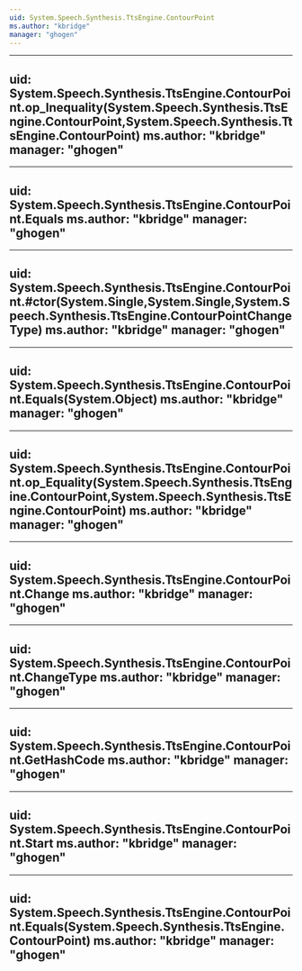```yaml
---
uid: System.Speech.Synthesis.TtsEngine.ContourPoint
ms.author: "kbridge"
manager: "ghogen"
---
```


---
uid: System.Speech.Synthesis.TtsEngine.ContourPoint.op_Inequality(System.Speech.Synthesis.TtsEngine.ContourPoint,System.Speech.Synthesis.TtsEngine.ContourPoint)
ms.author: "kbridge"
manager: "ghogen"
---

---
uid: System.Speech.Synthesis.TtsEngine.ContourPoint.Equals
ms.author: "kbridge"
manager: "ghogen"
---

---
uid: System.Speech.Synthesis.TtsEngine.ContourPoint.#ctor(System.Single,System.Single,System.Speech.Synthesis.TtsEngine.ContourPointChangeType)
ms.author: "kbridge"
manager: "ghogen"
---

---
uid: System.Speech.Synthesis.TtsEngine.ContourPoint.Equals(System.Object)
ms.author: "kbridge"
manager: "ghogen"
---

---
uid: System.Speech.Synthesis.TtsEngine.ContourPoint.op_Equality(System.Speech.Synthesis.TtsEngine.ContourPoint,System.Speech.Synthesis.TtsEngine.ContourPoint)
ms.author: "kbridge"
manager: "ghogen"
---

---
uid: System.Speech.Synthesis.TtsEngine.ContourPoint.Change
ms.author: "kbridge"
manager: "ghogen"
---

---
uid: System.Speech.Synthesis.TtsEngine.ContourPoint.ChangeType
ms.author: "kbridge"
manager: "ghogen"
---

---
uid: System.Speech.Synthesis.TtsEngine.ContourPoint.GetHashCode
ms.author: "kbridge"
manager: "ghogen"
---

---
uid: System.Speech.Synthesis.TtsEngine.ContourPoint.Start
ms.author: "kbridge"
manager: "ghogen"
---

---
uid: System.Speech.Synthesis.TtsEngine.ContourPoint.Equals(System.Speech.Synthesis.TtsEngine.ContourPoint)
ms.author: "kbridge"
manager: "ghogen"
---
